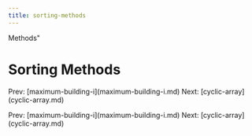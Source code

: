 ```yaml
---
title: sorting-methods
---
```


Methods\"

# Sorting Methods

Prev:
\[maximum-building-i](maximum-building-i.md)
Next: \[cyclic-array](cyclic-array.md)

Prev:
\[maximum-building-i](maximum-building-i.md)
Next: \[cyclic-array](cyclic-array.md)
